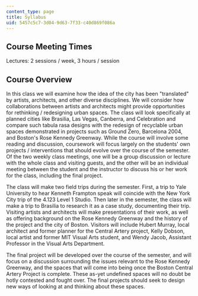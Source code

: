 ```yaml
---
content_type: page
title: Syllabus
uid: 5457c5c7-3d04-9d63-7f33-c40d869f086a
---
```


Course Meeting Times
--------------------

Lectures: 2 sessions / week, 3 hours / session

Course Overview
---------------

In this class we will examine how the idea of the city has been "translated" by artists, architects, and other diverse disciplines. We will consider how collaborations between artists and architects might provide opportunities for rethinking / redesigning urban spaces. The class will look specifically at planned cities like Brasilia, Las Vegas, Canberra, and Celebration and compare such tabula rasa designs with the redesign of recyclable urban spaces demonstrated in projects such as Ground Zero, Barcelona 2004, and Boston's Rose Kennedy Greenway. While the course will involve some reading and discussion, coursework will focus largely on the students' own projects / interventions that should evolve over the course of the semester.  Of the two weekly class meetings, one will be a group discussion or lecture with the whole class and visiting guests, and the other will be an individual meeting between the student and the instructor to discuss his or her work for the class, including the final project.

The class will make two field trips during the semester. First, a trip to Yale University to hear Kenneth Frampton speak will coincide with the New York City trip of the 4.123 Level 1 Studio. Then later in the semester, the class will make a trip to Brasilia to research it as a case study, documenting their trip. Visiting artists and architects will make presentations of their work, as well as offering background on the Rose Kennedy Greenway and the history of the project and the city of Boston. Visitors will include Hubert Murray, local architect and former planner for the Central Artery project, Kelly Dobson, local artist and former MIT Visual Arts student, and Wendy Jacob, Assistant Professor in the Visual Arts Department.

The final project will be developed over the course of the semester, and will focus on a discussion surrounding the issues relevant to the Rose Kennedy Greenway, and the spaces that will come into being once the Boston Central Artery Project is complete. These as-yet undefined spaces will no doubt be hotly contested and fought over. The final projects should seek to design new ways of looking at and thinking about these spaces.